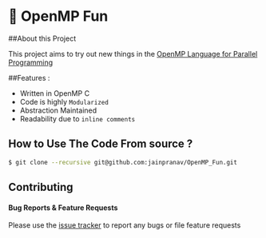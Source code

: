 # :muscle: OpenMP Fun

##About this Project 

This project aims to try out new things in the  [OpenMP Language for Parallel Programming](http://en.wikipedia.org/wiki/OpenMP) 


##Features :

 - Written in OpenMP C
 - Code is highly `Modularized`
 - Abstraction Maintained
 - Readability due to `inline comments`


## How to Use The Code From source ?
```bash
$ git clone --recursive git@github.com:jainpranav/OpenMP_Fun.git
```

## Contributing

#### Bug Reports & Feature Requests

Please use the [issue tracker](https://github.com/jainpranav/OpenMP_Fun/issues) to report any bugs or file feature requests
